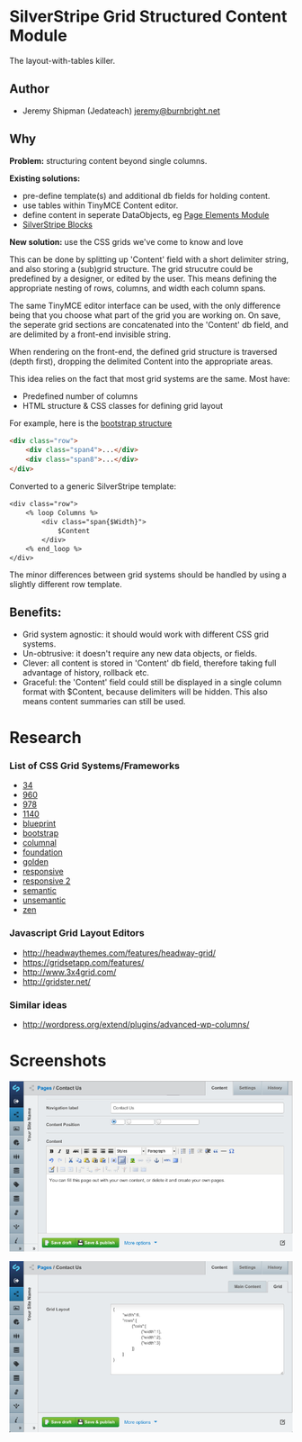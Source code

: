 # SilverStripe Grid Structured Content Module

The layout-with-tables killer.

## Author

 * Jeremy Shipman (Jedateach) <jeremy@burnbright.net>

## Why

**Problem:** structuring content beyond single columns.

**Existing solutions:**
 
 * pre-define template(s) and additional db fields for holding content.
 * use tables within TinyMCE Content editor.
 * define content in seperate DataObjects, eg [Page Elements Module](http://page-elements.com)
 * [SilverStripe Blocks](https://github.com/sheadawson/silverstripe-blocks)
 
**New solution:** use the CSS grids we've come to know and love

This can be done by splitting up 'Content' field with a short delimiter string, and also storing a (sub)grid structure.
The grid strucutre could be predefined by a designer, or edited by the user. This means defining the appropriate nesting
of rows, columns, and width each column spans.

The same TinyMCE editor interface can be used, with the only difference being that you choose what part of the grid
you are working on. On save, the seperate grid sections are concatenated into the 'Content' db field, and are delimited
by a front-end invisible string.

When rendering on the front-end, the defined grid structure is traversed (depth first), dropping the delimited Content
into the appropriate areas.

This idea relies on the fact that most grid systems are the same. Most have:

 * Predefined number of columns
 * HTML structure & CSS classes for defining grid layout

For example, here is the [bootstrap structure](http://twitter.github.com/bootstrap/scaffolding.html#gridSystem)
 
```html
<div class="row">
    <div class="span4">...</div>
    <div class="span8">...</div>
</div>
```

Converted to a generic SilverStripe template:

```
<div class="row">
	<% loop Columns %>
		<div class="span{$Width}">
			$Content
		</div>
	<% end_loop %>
</div>
```
 
The minor differences between grid systems should be handled by using a slightly different row template.

## Benefits:

 * Grid system agnostic: it should would work with different CSS grid systems.
 * Un-obtrusive: it doesn't require any new data objects, or fields.
 * Clever: all content is stored in 'Content' db field, therefore taking full advantage of history, rollback etc.
 * Graceful: the 'Content' field could still be displayed in a single column format with $Content, 
 	because delimiters will be hidden. This also means content summaries can still be used.

# Research

### List of CSS Grid Systems/Frameworks

 * [34](http://34grid.com/)
 * [960](http://960.gs)
 * [978](http://978.gs)
 * [1140](http://cssgrid.net/)
 * [blueprint](http://www.blueprintcss.org)
 * [bootstrap](http://twitter.github.com/bootstrap)
 * [columnal](http://www.columnal.com/)
 * [foundation](http://foundation.zurb.com)
 * [golden](http://goldengridsystem.com/)
 * [responsive](http://www.responsivegridsystem.com/)
 * [responsive 2](http://responsive.gs/)
 * [semantic](http://semantic.gs/)
 * [unsemantic](http://unsemantic.com)
 * [zen](http://zengrids.com/)

### Javascript Grid Layout Editors

 * http://headwaythemes.com/features/headway-grid/
 * https://gridsetapp.com/features/
 * http://www.3x4grid.com/
 * http://gridster.net/
 
### Similar ideas

 * http://wordpress.org/extend/plugins/advanced-wp-columns/

# Screenshots

![Editor](docs/images/editor.png)

![Configuration](docs/images/config.png)